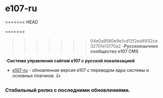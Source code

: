 # e107-ru
<<<<<<< HEAD

=======
>>>>>>> 04e0a9580e9e1cd12f2ed4932ce32701e12f70a2
-**Русскоязычное сообщество e107 CMS** 

-**Система управления сайтом е107 с русской локализацией**
 
* [e107-ru](https://e107-ru.com) - обновленная версия e107 с переводом ядра системы и основных плагинов. :+1:

### Стабильный релиз с последними обновлениями.
